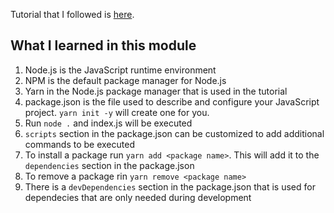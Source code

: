 Tutorial that I followed is [here](https://github.com/verekia/js-stack-walkthrough/tree/master/01-node-yarn-package-json).

## What I learned in this module

1. Node.js is the JavaScript runtime environment 
1. NPM is the default package manager for Node.js
1. Yarn in the Node.js package manager that is used in the tutorial
1. package.json is the file used to describe and configure your JavaScript project.  `yarn init -y` will create one for you.
1. Run `node .` and index.js will be executed
1. `scripts` section in the package.json can be customized to add additional commands to be executed
1. To install a package run `yarn add <package name>`.  This will add it to the `dependencies` section in the package.json 
1. To remove a package rin `yarn remove <package name>`
1. There is a `devDependencies` section in the package.json that is used for dependecies that are only needed during development
